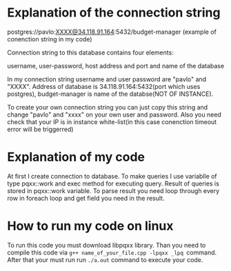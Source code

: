 # **Explanation of the connection string**

postgres://pavlo:XXXX@34.118.91.164:5432/budget-manager (example of conenction string in my code)

Connection string to this database contains four elements:

username, user-password, host address and port and name of the database

In my connection string username and user password are "pavlo" and "XXXX". 
Address of database is 34.118.91.164:5432(port which uses postgres), budget-manager is name of the databse(NOT OF INSTANCE).

To create your own connection string you can just copy this string and change "pavlo" and "xxxx" on your own user and password.
Also you need check that your IP is in instance white-list(in this case conenction timeout error will be triggerred)

# **Explanation of my code**
At first I create connection to database.
To make queries I use variablle of type pqxx::work and exec method for executing query.
Result of queries is stored in pqxx::work variable.
To parse result you need loop through every row in foreach loop and get field you need in the result.


# **How to run my code on linux**
To run this code you must download libpqxx library.
Than you need to compile this code via `g++ name_of_your_file.cpp -lpqxx _lpq `command. 
After that your must run run `./a.out` command to execute your code. 